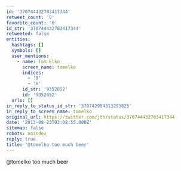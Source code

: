 ```yaml
---
id: '370744432783417344'
retweet_count: '0'
favorite_count: '0'
id_str: '370744432783417344'
retweeted: false
entities:
  hashtags: []
  symbols: []
  user_mentions:
    - name: Tom Elko
      screen_name: tomelko
      indices:
        - '0'
        - '8'
      id_str: '9352852'
      id: '9352852'
  urls: []
in_reply_to_status_id_str: '370742994313293825'
in_reply_to_screen_name: tomelko
original_url: https://twitter.com/jth/status/370744432783417344
date: '2013-08-23T03:08:55.000Z'
sitemap: false
robots: noindex
reply: true
title: '@tomelko too much beer'
---
```


@tomelko too much beer